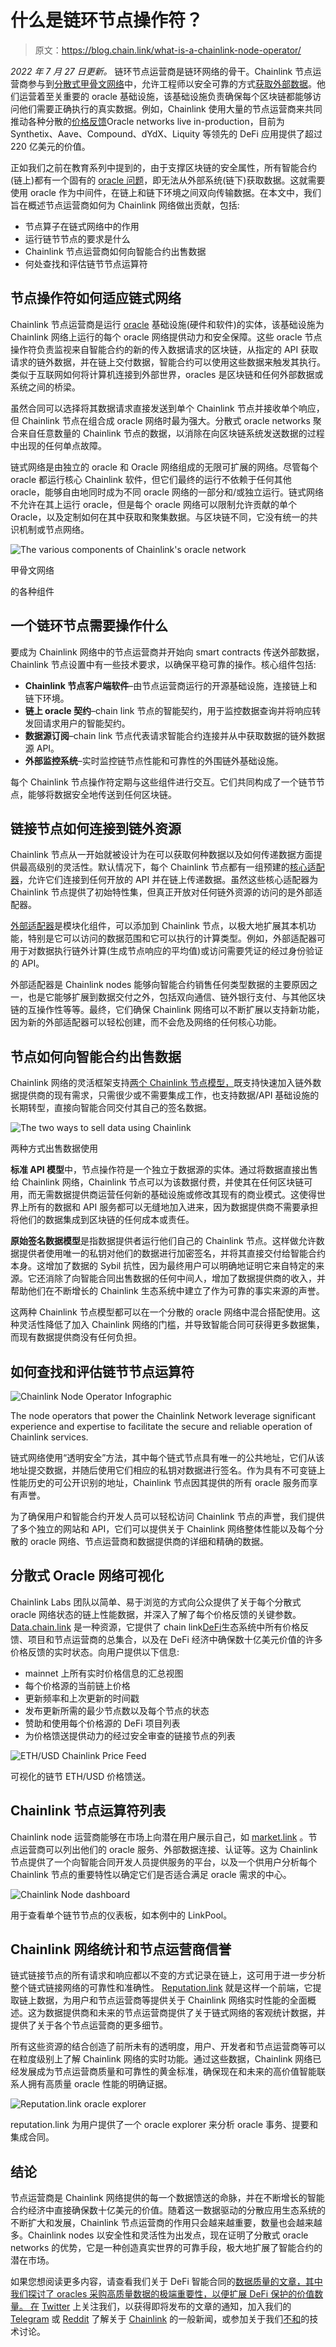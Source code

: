 # 什么是链环节点操作符？

> 原文：<https://blog.chain.link/what-is-a-chainlink-node-operator/>

*2022 年 7 月 27 日更新。* 
链环节点运营商是链环网络的骨干。Chainlink 节点运营商参与到[分散式甲骨文网络](https://docs.chain.link/docs/architecture-decentralized-model)中，允许工程师以安全可靠的方式[获取外部数据](https://blog.chain.link/apis-smart-contracts-and-how-to-connect-them/)。他们运营着至关重要的 oracle 基础设施，该基础设施负责确保每个区块链都能够访问他们需要正确执行的真实数据。例如，Chainlink 使用大量的节点运营商来共同推动各种分散的[价格反馈](https://chain.link/solutions/defi)Oracle networks live in-production，目前为 Synthetix、Aave、Compound、dYdX、Liquity 等领先的 DeFi 应用提供了超过 220 亿美元的价值。

正如我们之前在教育系列中提到的，由于支撑区块链的安全属性，所有智能合约(链上)都有一个固有的 [oracle 问题](https://blog.chain.link/what-is-the-blockchain-oracle-problem/)，即无法从外部系统(链下)获取数据。这就需要使用 oracle 作为中间件，在链上和链下环境之间双向传输数据。在本文中，我们旨在概述节点运营商如何为 Chainlink 网络做出贡献，包括:

*   节点算子在链式网络中的作用
*   运行链节节点的要求是什么
*   Chainlink 节点运营商如何向智能合约出售数据
*   何处查找和评估链节节点运算符

## **节点操作符如何适应链式网络**

Chainlink 节点运营商是运行 [oracle](https://chain.link/education/blockchain-oracles) 基础设施(硬件和软件)的实体，该基础设施为 Chainlink 网络上运行的每个 oracle 网络提供动力和安全保障。这些 oracle 节点操作符负责监视来自智能合约的新的传入数据请求的区块链，从指定的 API 获取请求的链外数据，并在链上交付数据，智能合约可以使用这些数据来触发其执行。类似于互联网如何将计算机连接到外部世界，oracles 是区块链和任何外部数据或系统之间的桥梁。

虽然合同可以选择将其数据请求直接发送到单个 Chainlink 节点并接收单个响应，但 Chainlink 节点在组合成 oracle 网络时最为强大。分散式 oracle networks 聚合来自任意数量的 Chainlink 节点的数据，以消除在向区块链系统发送数据的过程中出现的任何单点故障。

链式网络是由独立的 oracle 和 Oracle 网络组成的无限可扩展的网络。尽管每个 oracle 都运行核心 Chainlink 软件，但它们最终的运行不依赖于任何其他 oracle，能够自由地同时成为不同 oracle 网络的一部分和/或独立运行。链式网络不允许在其上运行 oracle，但是每个 oracle 网络可以限制允许贡献的单个 Oracle，以及定制如何在其中获取和聚集数据。与区块链不同，它没有统一的共识机制或节点网络。



![The various components of Chainlink's oracle network](img/c38f28bad03f1071294e8738c6c6a578.png)

<figcaption id="caption-attachment-793" class="wp-caption-text">甲骨文网络</figcaption>



的各种组件

## **一个链环节点需要操作什么**

要成为 Chainlink 网络中的节点运营商并开始向 smart contracts 传送外部数据，Chainlink 节点设置中有一些技术要求，以确保平稳可靠的操作。核心组件包括:

*   **Chainlink 节点客户端软件**–由节点运营商运行的开源基础设施，连接链上和链下环境。
*   **链上 oracle 契约**–chain link 节点的智能契约，用于监控数据查询并将响应转发回请求用户的智能契约。
*   **数据源订阅**–chain link 节点代表请求智能合约连接并从中获取数据的链外数据源 API。
*   **外部监控系统**–实时监控链节点性能和可靠性的外围链外基础设施。

每个 Chainlink 节点操作符定期与这些组件进行交互。它们共同构成了一个链节节点，能够将数据安全地传送到任何区块链。

## 链接节点如何连接到链外资源

Chainlink 节点从一开始就被设计为在可以获取何种数据以及如何传递数据方面提供最高级别的灵活性。默认情况下，每个 Chainlink 节点都有一组预建的[核心适配器](https://docs.chain.link/docs/adapters)，允许它们连接到任何开放的 API 并在链上传递数据。虽然这些核心适配器为 Chainlink 节点提供了初始特性集，但真正开放对任何链外资源的访问的是外部适配器。

[外部适配器](https://docs.chain.link/docs/external-adapters)是模块化组件，可以添加到 Chainlink 节点，以极大地扩展其本机功能，特别是它可以访问的数据范围和它可以执行的计算类型。例如，外部适配器可用于对数据执行链外计算(生成节点响应的平均值)或访问需要凭证的经过身份验证的 API。

外部适配器是 Chainlink nodes 能够向智能合约销售任何类型数据的主要原因之一，也是它能够扩展到数据交付之外，包括双向通信、链外银行支付、与其他区块链的互操作性等等。最终，它们确保 Chainlink 网络可以不断扩展以支持新功能，因为新的外部适配器可以轻松创建，而不会危及网络的任何核心功能。

## 节点如何向智能合约出售数据

Chainlink 网络的灵活框架支持[两个 Chainlink 节点模型，](https://blog.chain.link/easily-sell-your-apis-and-data-to-any-blockchain-via-chainlink/)既支持快速加入链外数据提供商的现有需求，只需很少或不需要集成工作，也支持数据/API 基础设施的长期转型，直接向智能合同交付其自己的签名数据。



![The two ways to sell data using Chainlink](img/c3c34a8f9fdc6fe920d2dd39552edbb7.png)

<figcaption id="caption-attachment-794" class="wp-caption-text">两种方式出售数据使用</figcaption>



<figcaption></figcaption>



**标准 API 模型**中，节点操作符是一个独立于数据源的实体。通过将数据直接出售给 Chainlink 网络，Chainlink 节点可以为该数据付费，并使其在任何区块链可用，而无需数据提供商运营任何新的基础设施或修改其现有的商业模式。这使得世界上所有的数据和 API 服务都可以无缝地加入进来，因为数据提供商不需要承担将他们的数据集成到区块链的任何成本或责任。

**原始签名数据模型**是指数据提供者运行他们自己的 Chainlink 节点。这样做允许数据提供者使用唯一的私钥对他们的数据进行加密签名，并将其直接交付给智能合约本身。这增加了数据的 Sybil 抗性，因为最终用户可以明确地证明它来自特定的来源。它还消除了向智能合同出售数据的任何中间人，增加了数据提供商的收入，并帮助他们在不断增长的 Chainlink 生态系统中建立了作为可靠的事实来源的声誉。

这两种 Chainlink 节点模型都可以在一个分散的 oracle 网络中混合搭配使用。这种灵活性降低了加入 Chainlink 网络的门槛，并导致智能合同可获得更多数据集，而现有数据提供商没有任何负担。

## **如何查找和评估链节节点运算符**

![Chainlink Node Operator Infographic](img/275c1df0939cc9ee2150f9300a5b0802.png)

<figcaption id="caption-attachment-4186" class="wp-caption-text">The node operators that power the Chainlink Network leverage significant experience and expertise to facilitate the secure and reliable operation of Chainlink services.</figcaption>



链式网络使用“透明安全”方法，其中每个链式节点具有唯一的公共地址，它们从该地址提交数据，并随后使用它们相应的私钥对数据进行签名。作为具有不可变链上性能历史的可公开识别的地址，Chainlink 节点因其提供的所有 oracle 服务而享有声誉。

为了确保用户和智能合约开发人员可以轻松访问 Chainlink 节点的声誉，我们提供了多个独立的网站和 API，它们可以提供关于 Chainlink 网络整体性能以及每个分散的 oracle 网络、节点运营商和数据提供商的详细和精确的数据。

## 分散式 Oracle 网络可视化

Chainlink Labs 团队以简单、易于浏览的方式向公众提供了关于每个分散式 oracle 网络状态的链上性能数据，并深入了解了每个价格反馈的关键参数。 [Data.chain.link](https://data.chain.link/) 是一种资源，它提供了 chain link[DeFi](https://chain.link/education/defi)生态系统中所有价格反馈、项目和节点运营商的总集合，以及在 DeFi 经济中确保数十亿美元价值的许多价格反馈的实时状态。向用户提供以下信息:

*   mainnet 上所有实时价格信息的汇总视图
*   每个价格源的当前链上价格
*   更新频率和上次更新的时间戳
*   发布更新所需的最少节点数以及每个节点的状态
*   赞助和使用每个价格源的 DeFi 项目列表
*   为价格馈送提供动力的经过安全审查的链接节点的列表



![ETH/USD Chainlink Price Feed](img/b0230a15df9e4b1e2909de772c756e4c.png)

<figcaption id="caption-attachment-4187" class="wp-caption-text">可视化的链节 ETH/USD 价格馈送。</figcaption>





## Chainlink 节点运算符列表

Chainlink node 运营商能够在市场上向潜在用户展示自己，如 [market.link](http://market.link/) 。节点运营商可以列出他们的 oracle 服务、外部数据连接、认证等。这为 Chainlink 节点提供了一个向智能合同开发人员提供服务的平台，以及一个供用户分析每个 Chainlink 节点的重要特性以确定它们是否适合满足 oracle 需求的中心。



![Chainlink Node dashboard](img/2aec5706a88b63e403206a7324ea3ff9.png)

<figcaption id="caption-attachment-4188" class="wp-caption-text">用于查看单个链节节点的仪表板，如本例中的 LinkPool。</figcaption>





## Chainlink 网络统计和节点运营商信誉

链式链接节点的所有请求和响应都以不变的方式记录在链上，这可用于进一步分析整个链式链接网络的可靠性和准确性。 [Reputation.link](https://www.reputation.link/) 就是这样一个前端，它提取链上数据，为用户和节点运营商等提供关于 Chainlink 网络实时性能的全面概述。这为数据提供商和未来的节点运营商提供了关于链式网络的客观统计数据，并提供了关于各个节点运营商的更多细节。

所有这些资源的结合创造了前所未有的透明度，用户、开发者和节点运营商等可以在粒度级别上了解 Chainlink 网络的实时功能。通过这些数据，Chainlink 网络已经发展成为节点运营商质量和可靠性的黄金标准，确保现在和未来的高价值智能联系人拥有高质量 oracle 性能的明确证据。



![Reputation.link oracle explorer](img/d6bcef9c729197121015cc87a9afff9d.png)

<figcaption id="caption-attachment-4189" class="wp-caption-text">reputation.link 为用户提供了一个 oracle explorer 来分析 oracle 事务、提要和集成合同。</figcaption>





## 结论

节点运营商是 Chainlink 网络提供的每一个数据馈送的命脉，并在不断增长的智能合约经济中直接确保数十亿美元的价值。随着这一数据驱动的分散应用生态系统的不断扩大和发展，Chainlink 节点运营商的作用只会越来越重要，数量也会越来越多。Chainlink nodes 以安全性和灵活性为出发点，现在证明了分散式 oracle networks 的优势，它是一种创造真实世界的可靠手段，极大地扩展了智能合约的潜在市场。

如果您想阅读更多内容，请查看我们关于 DeFi 智能合同的[数据质量的文章，其中我们探讨了 oracles 采购高质量数据的极端重要性，以便扩展 DeFi 保护的价值数量。
在](https://blog.chain.link/the-importance-of-data-quality-for-defi/) [Twitter](https://twitter.com/Smart_Contract) 上关注我们，以获得即将发布的文章的通知，加入我们的 [Telegram](https://t.me/chainlinkofficial) 或 [Reddit](https://www.reddit.com/r/Chainlink/) 了解关于 [Chainlink](https://chain.link/) 的一般新闻，或参加关于我们[不和](https://discordapp.com/invite/aSK4zew)的技术讨论。